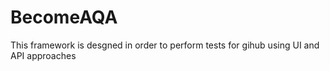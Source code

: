 # BecomeAQA
This  framework is desgned in order to perform tests for gihub using UI and API approaches
